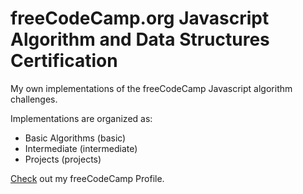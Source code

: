# freeCodeCamp.org Javascript Algorithm and Data Structures Certification

My own implementations of the freeCodeCamp Javascript algorithm challenges.

Implementations are organized as:

- Basic Algorithms (basic)
- Intermediate (intermediate)
- Projects (projects)

[Check](https://www.freecodecamp.org/mariusp) out my freeCodeCamp Profile.
